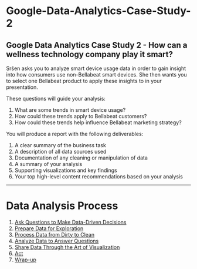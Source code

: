 # Google-Data-Analytics-Case-Study-2
## Google Data Analytics Case Study 2 - How can a wellness technology company play it smart?

Sršen asks you to analyze smart device usage data in order to gain insight into how consumers use non-Bellabeat smart devices. She then wants you to select one Bellabeat product to apply these insights to in your presentation. 

These questions will guide your analysis:
1. What are some trends in smart device usage?
2. How could these trends apply to Bellabeat customers?
3. How could these trends help influence Bellabeat marketing strategy?

You will produce a report with the following deliverables:
1. A clear summary of the business task
2. A description of all data sources used
3. Documentation of any cleaning or manipulation of data
4. A summary of your analysis
5. Supporting visualizations and key findings
6. Your top high-level content recommendations based on your analysis

***

# Data Analysis Process
1. [Ask Questions to Make Data-Driven Decisions](https://github.com/Alaamhmdgalal/Google-Data-Analytics-Case-Study-2/wiki/1.-Ask)
2. [Prepare Data for Exploration](https://github.com/Alaamhmdgalal/Google-Data-Analytics-Case-Study-2/wiki/2.-Prepare)
3. [Process Data from Dirty to Clean](https://github.com/Alaamhmdgalal/Google-Data-Analytics-Case-Study-2/wiki/3.-Process)
4. [Analyze Data to Answer Questions](https://github.com/Alaamhmdgalal/Google-Data-Analytics-Case-Study-2/wiki/4.-Analyze)
5. [Share Data Through the Art of Visualization](https://github.com/Alaamhmdgalal/Google-Data-Analytics-Case-Study-2/wiki/5.-Share)
6. [Act](https://github.com/Alaamhmdgalal/Google-Data-Analytics-Case-Study-2/wiki/6.-Act)
7. [Wrap-up](https://github.com/Alaamhmdgalal/Google-Data-Analytics-Case-Study-2/wiki/7.-Wrap-Up)
